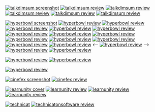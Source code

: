 [![talkdimsum screenshot](/images/talkdimsum/screenshots/talkdimsummockup.png)](http://talkdimsum.com/)
[![talkdimsum review](/images/talkdimsum/appstore/talkdimsum-4-18-2020.png)](https://apps.apple.com/us/app/talk-dim-sum/id953929066)
[![talkdimsum review](/images/talkdimsum/appstore/talkdimsum-3-12-2019.png)](https://apps.apple.com/us/app/talk-dim-sum/id953929066)
[![talkdimsum review](/images/talkdimsum/appstore/talkdimsum-1-03-2019.png)](https://apps.apple.com/us/app/talk-dim-sum/id953929066)
[![talkdimsum review](/images/talkdimsum/appstore/talkdimsum-7-10-2018.png)](https://apps.apple.com/us/app/talk-dim-sum/id953929066)
[![talkdimsum review](/images/talkdimsum/appstore/talkdimsum-3-15-2018.png)](https://apps.apple.com/us/app/talk-dim-sum/id953929066)

[![hyperbowl screenshot](/images/hyperbowl/hyperbowlhighseasscreenshot/hyperbowlhighseas.png)](https://technicat.itch.io/hyperbowl)
[![hyperbowl review](/images/hyperbowl/appstore/8-21-2020.png)](https://apps.apple.com/us/app/hyperbowl/id344209253)
[![hyperbowl review](/images/hyperbowl/appstore/3-30-2020.png)](https://apps.apple.com/us/app/hyperbowl/id344209253)
[![hyperbowl review](/images/hyperbowl/appstore/3-23-2020.png)](https://apps.apple.com/us/app/hyperbowl/id344209253)
[![hyperbowl review](/images/hyperbowl/appstore/11-05-2017.png)](https://apps.apple.com/us/app/hyperbowl/id344209253)
[![hyperbowl review](/images/hyperbowl/appstore/1-20-2015.png)](https://apps.apple.com/us/app/hyperbowl/id344209253)
[![hyperbowl review](/images/hyperbowl/appstore/7-03-2014.png)](https://apps.apple.com/us/app/hyperbowl/id344209253)
[![hyperbowl review](/images/hyperbowl/appstore/4-29-2014.png)](https://apps.apple.com/us/app/hyperbowl/id344209253)
[![hyperbowl review](/images/hyperbowl/appstore/01-16-2013.png)](https://apps.apple.com/us/app/hyperbowl/id344209253)
[![hyperbowl review](/images/hyperbowl/appstore/2-27-2012.png)](https://apps.apple.com/us/app/hyperbowl/id344209253)
[![hyperbowl review](/images/hyperbowl/appstore/2-24-2012.png)](https://apps.apple.com/us/app/hyperbowl/id344209253)
[![hyperbowl review](/images/hyperbowl/appstore/6-10-2011.png)](https://apps.apple.com/us/app/hyperbowl/id344209253)
[![hyperbowl review](/images/hyperbowl/appstore/3-30-2011.png)](https://apps.apple.com/us/app/hyperbowl/id344209253)
[![hyperbowl review](/images/hyperbowl/appstore/3-19-2011.png)](https://apps.apple.com/us/app/hyperbowl/id344209253)
<-- [![hyperbowl review](/images/hyperbowl/appstore/03-19-2011.png)](https://apps.apple.com/us/app/hyperbowl/id344209253) -->
[![hyperbowl review](/images/hyperbowl/steam/10-31-2020.png)](https://store.steampowered.com/app/847530/HyperBowl/)
[![hyperbowl review](/images/hyperbowl/steam/3-26-2020.png)](https://store.steampowered.com/app/847530/HyperBowl/)
<!-- [![hyperbowl review](/images/hyperbowl/steam/2-2-2020.png)](https://store.steampowered.com/app/847530/HyperBowl/) -->
[![hyperbowl review](/images/hyperbowl/steam/12-1-2019.png)](https://store.steampowered.com/app/847530/HyperBowl/)
[![hyperbowl review](/images/hyperbowl/steam/8-31-2019.png)](https://store.steampowered.com/app/847530/HyperBowl/)
<!-- [![hyperbowl review](/images/hyperbowl/steam/7-5-2019.png)](https://store.steampowered.com/app/847530/HyperBowl/) -->
[![hyperbowl review](/images/hyperbowl/steam/10-3-2018.png)](https://store.steampowered.com/app/847530/HyperBowl/)
<!-- [![hyperbowl review](/images/hyperbowl/steam/8-12-2018.png)](https://store.steampowered.com/app/847530/HyperBowl/) -->

[![cinefex screenshot](/images/cinefex/screenshots/cinefexmockup.png)](https://cinefex.com/ipad/)
[![cinefex review](/images/cinefex/appstore/3-10-2020.png)](https://apps.apple.com/us/app/cinefex/id512379220)

[![learnunity cover](/images/learnunity/cover.jpg)](https://www.apress.com/gp/book/9781430248767)
[![learnunity review](/images/learnunity/reviews/ivokunzler.png)](https://www.amazon.com/Learn-Unity-Development-Technology-Action/dp/1430248750)
[![learnunity review](/images/learnunity/reviews/vincenttse.png)](https://www.amazon.com/Learn-Unity-Development-Technology-Action/dp/1430248750)
[![learnunity review](/images/learnunity/reviews/shmosef.png)](https://www.amazon.com/Learn-Unity-Development-Technology-Action/dp/1430248750)

[![technicat](/images/technicat/photo/technicat.jpg)](https://technicat.itch.io/technicat-on-software)
[![technicatonsoftware review](/images/technicatonsoftware/reviews/technicatonsoftwarereview.png)](https://smile.amazon.com/Technicat-Software-Philip-Chu/dp/1082483958)

